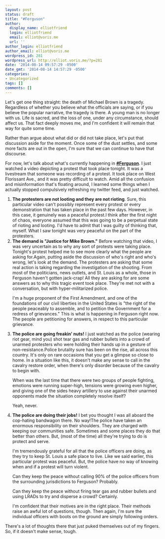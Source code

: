 ```yaml
---
layout: post
status: draft
title: "#Ferguson"
author:
  display_name: elliotfriend
  login: elliotfriend
  email: elliot@voris.me
  url: ''
author_login: elliotfriend
author_email: elliot@voris.me
wordpress_id: 281
wordpress_url: http://elliot.voris.me/?p=281
date: '2014-08-14 09:57:29 -0500'
date_gmt: '2014-08-14 14:57:29 -0500'
categories:
- Uncategorized
tags: []
comments: []
---
```

<p>Let's get one thing straight: the death of Michael Brown is a tragedy. Regardless of whether you believe what the officials are saying, or if you believe the popular narrative, the tragedy is there. A young man is no longer with us. Life is sacred, and the loss of one, under any circumstance, should affect us. That fact deeply moves me, and I'm confident it will remain that way for quite some time.</p>
<p>Rather than argue about what&nbsp;did or did not take place, let's put that discussion aside for the moment. Once some of the dust settles, and some more facts are out in the open, I'm sure that we can continue to have that discourse.</p>
<p>For now, let's talk about what's currently happening in <strong><a class="vt-p" title="#Ferguson on Twitter" href="http://twitter.com/hashtag/ferguson" target="_blank">#Ferguson</a></strong>. I just watched a video depicting a protest that took place tonight. It was a livestream that someone was recording of a protest. It took place on West Florissant Ave., and it was pretty difficult to watch. Amid all the confusion and misinformation that's floating around, I learned some things when I actually stopped compulsively refreshing my twitter feed, and just watched.</p>
<ol>
<li><strong>The protesters are not looting and they are not rioting</strong>. Sure, this particular video can't possibly represent every protest or every demonstration that has taken place in the past few days. However, in this case, it genuinely was a peaceful protest.I think after the first night of chaos, everyone assumed that this was going to be a perpetual state of rioting and looting. I'd have to admit that I was guilty of thinking that, myself. What I saw tonight was very peaceful on the part of the protesters.</li>
<li><strong>The demand is "Justice for Mike Brown."</strong>&nbsp;Before watching that video, I was very uncertain&nbsp;as to why any sort of protests were taking place. Tonight's protest helped me to see more clearly what the people are asking for.Again, putting aside the discussion of who's right and who's wrong, let's look at the demand. The protesters are asking that some real action is taking regarding the investigation of the shooting. From most of the politicians, news outlets, and St. Louis as a whole, those in Ferguson haven't gotten jack-crap! All they are asking for are some answers as to why this tragic event took place. They're met not with a conversation, but with hyper-militarized police.
<p>I'm a huge proponent of the First Amendment, and one of the foundations of our civil liberties in the United States is "the right of the people peaceably to assemble, and to petition the Government for a redress of grievances." This is what is happening in Ferguson right now. The people are petitioning for answers, in respect to this particular grievance.</li>
<li><strong>The police are going freakin' nuts!</strong>&nbsp;I just watched as the police (wearing riot gear, mind you) shot tear gas and rubber bullets into a crowd of unarmed protesters who were holding their hands up in a gesture of non-resistance.Police brutality sure has&nbsp;been on the rise, all across this country. It's only on rare occasions that you get a glimpse so close to home. In a situation like this, it doesn't make any sense to call in the cavalry restore order, when there's only disorder because of the cavalry to begin with.
<p>When was the last time that there were two groups of people fighting, emotions were running super-high, tensions were growing even higher, and giving one of the sides heavy artillery to use against their unarmed opponents made the situation completely resolve itself?</p>
<p>Yeah, never.</li>
<li><strong>The police are doing their jobs!</strong> I bet you thought I was all aboard the cop-hating bandwagon there. No way!The police have taken an enormous responsibility on their shoulders. They are charged with keeping our communities safe. Sometimes and some places they do that better than others. But, (most of the time) all they're trying to do is protect and serve.
<p>I'm tremendously grateful for all that the police officers are doing, as they try to keep St. Louis a safe place to live. Like we said earlier, this particular protest was peaceful. But, the police have no way of knowing when and if a protest will turn violent.</p>
<p>Can they keep the peace without calling 90% of the police officers from the surrounding jurisdictions to Ferguson? Probably.</p>
<p>Can they keep the peace without firing tear gas and rubber bullets and using LRADs to try and disperse a crowd? Certainly.</p>
<p>I'm confident that their motives are in the right place. Their methods raise an awful lot of questions, though. Then again, I'm sure the individual officers with boots on the ground are simply following orders.</li>
</ol>
<p>There's a lot of thoughts there that just puked themselves out of my fingers. So, if it doesn't make sense, tough.</p>

